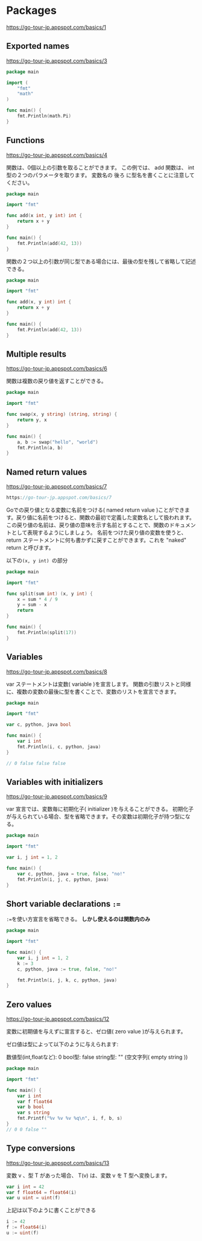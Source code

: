 # Packages

https://go-tour-jp.appspot.com/basics/1

## Exported names

https://go-tour-jp.appspot.com/basics/3

```go
package main

import (
	"fmt"
	"math"
)

func main() {
	fmt.Println(math.Pi)
}
```

## Functions

https://go-tour-jp.appspot.com/basics/4

関数は、0個以上の引数を取ることができます。
この例では、 add 関数は、 int 型の２つのパラメータを取ります。
変数名の 後ろ に型名を書くことに注意してください。

```go
package main

import "fmt"

func add(x int, y int) int {
	return x + y
}

func main() {
	fmt.Println(add(42, 13))
}
```

関数の２つ以上の引数が同じ型である場合には、最後の型を残して省略して記述できる。

```go
package main

import "fmt"

func add(x, y int) int {
	return x + y
}

func main() {
	fmt.Println(add(42, 13))
}
```

## Multiple results

https://go-tour-jp.appspot.com/basics/6

関数は複数の戻り値を返すことができる。

```go
package main

import "fmt"

func swap(x, y string) (string, string) {
	return y, x
}

func main() {
	a, b := swap("hello", "world")
	fmt.Println(a, b)
}
```

## Named return values

https://go-tour-jp.appspot.com/basics/7

```go
https://go-tour-jp.appspot.com/basics/7
```

Goでの戻り値となる変数に名前をつける( named return value )ことができます。戻り値に名前をつけると、関数の最初で定義した変数名として扱われます。
この戻り値の名前は、戻り値の意味を示す名前とすることで、関数のドキュメントとして表現するようにしましょう。
名前をつけた戻り値の変数を使うと、 return ステートメントに何も書かずに戻すことができます。これを "naked" return と呼びます。

以下の`(x, y int) `の部分

```go
package main

import "fmt"

func split(sum int) (x, y int) {
	x = sum * 4 / 9
	y = sum - x
	return
}

func main() {
	fmt.Println(split(17))
}
```

## Variables
https://go-tour-jp.appspot.com/basics/8

var ステートメントは変数( variable )を宣言します。 関数の引数リストと同様に、複数の変数の最後に型を書くことで、変数のリストを宣言できます。

```go
package main

import "fmt"

var c, python, java bool

func main() {
	var i int
	fmt.Println(i, c, python, java)
}

// 0 false false false
```

## Variables with initializers

https://go-tour-jp.appspot.com/basics/9

var 宣言では、変数毎に初期化子( initializer )を与えることができる。
初期化子が与えられている場合、型を省略できます。その変数は初期化子が持つ型になる。

```go
package main

import "fmt"

var i, j int = 1, 2

func main() {
	var c, python, java = true, false, "no!"
	fmt.Println(i, j, c, python, java)
}
```

## Short variable declarations `:=`

`:=`を使い方宣言を省略できる。
**しかし使えるのは関数内のみ**

```go
package main

import "fmt"

func main() {
	var i, j int = 1, 2
	k := 3
	c, python, java := true, false, "no!"

	fmt.Println(i, j, k, c, python, java)
}
```

## Zero values

https://go-tour-jp.appspot.com/basics/12

変数に初期値を与えずに宣言すると、ゼロ値( zero value )が与えられます。

ゼロ値は型によって以下のように与えられます:

数値型(int,floatなど): 0
bool型: false
string型: "" (空文字列( empty string ))

```go
package main

import "fmt"

func main() {
	var i int
	var f float64
	var b bool
	var s string
	fmt.Printf("%v %v %v %q\n", i, f, b, s)
}
// 0 0 false ""
```

## Type conversions

https://go-tour-jp.appspot.com/basics/13

変数 v 、型 T があった場合、 T(v) は、変数 v を T 型へ変換します。

```go
var i int = 42
var f float64 = float64(i)
var u uint = uint(f)
```
上記は以下のように書くことができる
```go
i := 42
f := float64(i)
u := uint(f)
```





